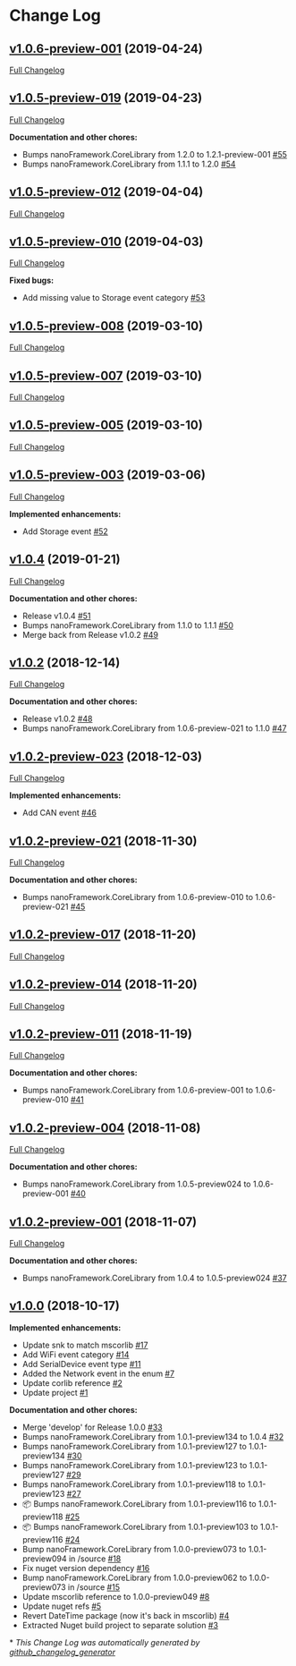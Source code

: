 # Change Log

## [v1.0.6-preview-001](https://github.com/nanoframework/lib-nanoFramework.Runtime.Events/tree/v1.0.6-preview-001) (2019-04-24)
[Full Changelog](https://github.com/nanoframework/lib-nanoFramework.Runtime.Events/compare/v1.0.5-preview-019...v1.0.6-preview-001)

## [v1.0.5-preview-019](https://github.com/nanoframework/lib-nanoFramework.Runtime.Events/tree/v1.0.5-preview-019) (2019-04-23)
[Full Changelog](https://github.com/nanoframework/lib-nanoFramework.Runtime.Events/compare/v1.0.5-preview-012...v1.0.5-preview-019)

**Documentation and other chores:**

- Bumps nanoFramework.CoreLibrary from 1.2.0 to 1.2.1-preview-001 [\#55](https://github.com/nanoframework/lib-nanoFramework.Runtime.Events/pull/55)
- Bumps nanoFramework.CoreLibrary from 1.1.1 to 1.2.0 [\#54](https://github.com/nanoframework/lib-nanoFramework.Runtime.Events/pull/54)

## [v1.0.5-preview-012](https://github.com/nanoframework/lib-nanoFramework.Runtime.Events/tree/v1.0.5-preview-012) (2019-04-04)
[Full Changelog](https://github.com/nanoframework/lib-nanoFramework.Runtime.Events/compare/v1.0.5-preview-010...v1.0.5-preview-012)

## [v1.0.5-preview-010](https://github.com/nanoframework/lib-nanoFramework.Runtime.Events/tree/v1.0.5-preview-010) (2019-04-03)
[Full Changelog](https://github.com/nanoframework/lib-nanoFramework.Runtime.Events/compare/v1.0.5-preview-008...v1.0.5-preview-010)

**Fixed bugs:**

- Add missing value to Storage event category [\#53](https://github.com/nanoframework/lib-nanoFramework.Runtime.Events/pull/53)

## [v1.0.5-preview-008](https://github.com/nanoframework/lib-nanoFramework.Runtime.Events/tree/v1.0.5-preview-008) (2019-03-10)
[Full Changelog](https://github.com/nanoframework/lib-nanoFramework.Runtime.Events/compare/v1.0.5-preview-007...v1.0.5-preview-008)

## [v1.0.5-preview-007](https://github.com/nanoframework/lib-nanoFramework.Runtime.Events/tree/v1.0.5-preview-007) (2019-03-10)
[Full Changelog](https://github.com/nanoframework/lib-nanoFramework.Runtime.Events/compare/v1.0.5-preview-005...v1.0.5-preview-007)

## [v1.0.5-preview-005](https://github.com/nanoframework/lib-nanoFramework.Runtime.Events/tree/v1.0.5-preview-005) (2019-03-10)
[Full Changelog](https://github.com/nanoframework/lib-nanoFramework.Runtime.Events/compare/v1.0.5-preview-003...v1.0.5-preview-005)

## [v1.0.5-preview-003](https://github.com/nanoframework/lib-nanoFramework.Runtime.Events/tree/v1.0.5-preview-003) (2019-03-06)
[Full Changelog](https://github.com/nanoframework/lib-nanoFramework.Runtime.Events/compare/v1.0.4...v1.0.5-preview-003)

**Implemented enhancements:**

- Add Storage event [\#52](https://github.com/nanoframework/lib-nanoFramework.Runtime.Events/pull/52)

## [v1.0.4](https://github.com/nanoframework/lib-nanoFramework.Runtime.Events/tree/v1.0.4) (2019-01-21)
[Full Changelog](https://github.com/nanoframework/lib-nanoFramework.Runtime.Events/compare/v1.0.2...v1.0.4)

**Documentation and other chores:**

- Release v1.0.4 [\#51](https://github.com/nanoframework/lib-nanoFramework.Runtime.Events/pull/51)
- Bumps nanoFramework.CoreLibrary from 1.1.0 to 1.1.1 [\#50](https://github.com/nanoframework/lib-nanoFramework.Runtime.Events/pull/50)
- Merge back from Release v1.0.2 [\#49](https://github.com/nanoframework/lib-nanoFramework.Runtime.Events/pull/49)

## [v1.0.2](https://github.com/nanoframework/lib-nanoFramework.Runtime.Events/tree/v1.0.2) (2018-12-14)
[Full Changelog](https://github.com/nanoframework/lib-nanoFramework.Runtime.Events/compare/v1.0.2-preview-023...v1.0.2)

**Documentation and other chores:**

- Release v1.0.2 [\#48](https://github.com/nanoframework/lib-nanoFramework.Runtime.Events/pull/48)
- Bumps nanoFramework.CoreLibrary from 1.0.6-preview-021 to 1.1.0 [\#47](https://github.com/nanoframework/lib-nanoFramework.Runtime.Events/pull/47)

## [v1.0.2-preview-023](https://github.com/nanoframework/lib-nanoFramework.Runtime.Events/tree/v1.0.2-preview-023) (2018-12-03)
[Full Changelog](https://github.com/nanoframework/lib-nanoFramework.Runtime.Events/compare/v1.0.2-preview-021...v1.0.2-preview-023)

**Implemented enhancements:**

- Add CAN event [\#46](https://github.com/nanoframework/lib-nanoFramework.Runtime.Events/pull/46)

## [v1.0.2-preview-021](https://github.com/nanoframework/lib-nanoFramework.Runtime.Events/tree/v1.0.2-preview-021) (2018-11-30)
[Full Changelog](https://github.com/nanoframework/lib-nanoFramework.Runtime.Events/compare/v1.0.2-preview-017...v1.0.2-preview-021)

**Documentation and other chores:**

- Bumps nanoFramework.CoreLibrary from 1.0.6-preview-010 to 1.0.6-preview-021 [\#45](https://github.com/nanoframework/lib-nanoFramework.Runtime.Events/pull/45)

## [v1.0.2-preview-017](https://github.com/nanoframework/lib-nanoFramework.Runtime.Events/tree/v1.0.2-preview-017) (2018-11-20)
[Full Changelog](https://github.com/nanoframework/lib-nanoFramework.Runtime.Events/compare/v1.0.2-preview-014...v1.0.2-preview-017)

## [v1.0.2-preview-014](https://github.com/nanoframework/lib-nanoFramework.Runtime.Events/tree/v1.0.2-preview-014) (2018-11-20)
[Full Changelog](https://github.com/nanoframework/lib-nanoFramework.Runtime.Events/compare/v1.0.2-preview-011...v1.0.2-preview-014)

## [v1.0.2-preview-011](https://github.com/nanoframework/lib-nanoFramework.Runtime.Events/tree/v1.0.2-preview-011) (2018-11-19)
[Full Changelog](https://github.com/nanoframework/lib-nanoFramework.Runtime.Events/compare/v1.0.2-preview-004...v1.0.2-preview-011)

**Documentation and other chores:**

- Bumps nanoFramework.CoreLibrary from 1.0.6-preview-001 to 1.0.6-preview-010 [\#41](https://github.com/nanoframework/lib-nanoFramework.Runtime.Events/pull/41)

## [v1.0.2-preview-004](https://github.com/nanoframework/lib-nanoFramework.Runtime.Events/tree/v1.0.2-preview-004) (2018-11-08)
[Full Changelog](https://github.com/nanoframework/lib-nanoFramework.Runtime.Events/compare/v1.0.2-preview-001...v1.0.2-preview-004)

**Documentation and other chores:**

- Bumps nanoFramework.CoreLibrary from 1.0.5-preview024 to 1.0.6-preview-001 [\#40](https://github.com/nanoframework/lib-nanoFramework.Runtime.Events/pull/40)

## [v1.0.2-preview-001](https://github.com/nanoframework/lib-nanoFramework.Runtime.Events/tree/v1.0.2-preview-001) (2018-11-07)
[Full Changelog](https://github.com/nanoframework/lib-nanoFramework.Runtime.Events/compare/v1.0.0...v1.0.2-preview-001)

**Documentation and other chores:**

- Bumps nanoFramework.CoreLibrary from 1.0.4 to 1.0.5-preview024 [\#37](https://github.com/nanoframework/lib-nanoFramework.Runtime.Events/pull/37)

## [v1.0.0](https://github.com/nanoframework/lib-nanoFramework.Runtime.Events/tree/v1.0.0) (2018-10-17)
**Implemented enhancements:**

- Update snk to match mscorlib [\#17](https://github.com/nanoframework/lib-nanoFramework.Runtime.Events/pull/17)
- Add WiFi event category [\#14](https://github.com/nanoframework/lib-nanoFramework.Runtime.Events/pull/14)
- Add SerialDevice event type [\#11](https://github.com/nanoframework/lib-nanoFramework.Runtime.Events/pull/11)
- Added the Network event in the enum [\#7](https://github.com/nanoframework/lib-nanoFramework.Runtime.Events/pull/7)
- Update corlib reference [\#2](https://github.com/nanoframework/lib-nanoFramework.Runtime.Events/pull/2)
- Update project [\#1](https://github.com/nanoframework/lib-nanoFramework.Runtime.Events/pull/1)

**Documentation and other chores:**

- Merge 'develop' for Release 1.0.0 [\#33](https://github.com/nanoframework/lib-nanoFramework.Runtime.Events/pull/33)
- Bumps nanoFramework.CoreLibrary from 1.0.1-preview134 to 1.0.4 [\#32](https://github.com/nanoframework/lib-nanoFramework.Runtime.Events/pull/32)
- Bumps nanoFramework.CoreLibrary from 1.0.1-preview127 to 1.0.1-preview134 [\#30](https://github.com/nanoframework/lib-nanoFramework.Runtime.Events/pull/30)
- Bumps nanoFramework.CoreLibrary from 1.0.1-preview123 to 1.0.1-preview127 [\#29](https://github.com/nanoframework/lib-nanoFramework.Runtime.Events/pull/29)
- Bumps nanoFramework.CoreLibrary from 1.0.1-preview118 to 1.0.1-preview123 [\#27](https://github.com/nanoframework/lib-nanoFramework.Runtime.Events/pull/27)
- 📦 Bumps nanoFramework.CoreLibrary from 1.0.1-preview116 to 1.0.1-preview118 [\#25](https://github.com/nanoframework/lib-nanoFramework.Runtime.Events/pull/25)
- 📦 Bumps nanoFramework.CoreLibrary from 1.0.1-preview103 to 1.0.1-preview116 [\#24](https://github.com/nanoframework/lib-nanoFramework.Runtime.Events/pull/24)
- Bump nanoFramework.CoreLibrary from 1.0.0-preview073 to 1.0.1-preview094 in /source [\#18](https://github.com/nanoframework/lib-nanoFramework.Runtime.Events/pull/18)
- Fix nuget version dependency [\#16](https://github.com/nanoframework/lib-nanoFramework.Runtime.Events/pull/16)
- Bump nanoFramework.CoreLibrary from 1.0.0-preview062 to 1.0.0-preview073 in /source [\#15](https://github.com/nanoframework/lib-nanoFramework.Runtime.Events/pull/15)
- Update mscorlib reference to 1.0.0-preview049 [\#8](https://github.com/nanoframework/lib-nanoFramework.Runtime.Events/pull/8)
- Update nuget refs [\#5](https://github.com/nanoframework/lib-nanoFramework.Runtime.Events/pull/5)
- Revert DateTime package \(now it's back in mscorlib\) [\#4](https://github.com/nanoframework/lib-nanoFramework.Runtime.Events/pull/4)
- Extracted Nuget build project to separate solution [\#3](https://github.com/nanoframework/lib-nanoFramework.Runtime.Events/pull/3)



\* *This Change Log was automatically generated by [github_changelog_generator](https://github.com/skywinder/Github-Changelog-Generator)*